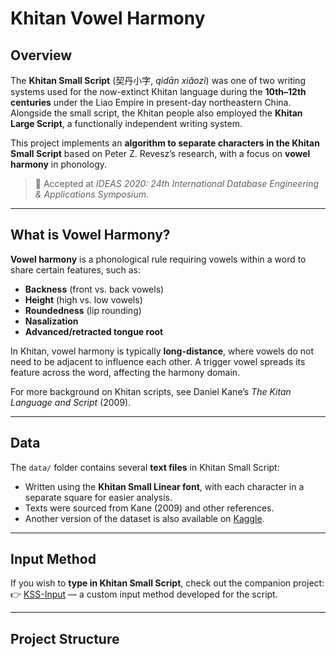 # Khitan Vowel Harmony

## Overview
The **Khitan Small Script** (契丹小字, *qìdān xiǎozì*) was one of two writing systems used for the now-extinct Khitan language during the **10th–12th centuries** under the Liao Empire in present-day northeastern China. Alongside the small script, the Khitan people also employed the **Khitan Large Script**, a functionally independent writing system.  

This project implements an **algorithm to separate characters in the Khitan Small Script** based on Peter Z. Revesz’s research, with a focus on **vowel harmony** in phonology.  
> 📄 Accepted at *IDEAS 2020: 24th International Database Engineering & Applications Symposium*.

---

## What is Vowel Harmony?
**Vowel harmony** is a phonological rule requiring vowels within a word to share certain features, such as:
- **Backness** (front vs. back vowels)  
- **Height** (high vs. low vowels)  
- **Roundedness** (lip rounding)  
- **Nasalization**  
- **Advanced/retracted tongue root**  

In Khitan, vowel harmony is typically **long-distance**, where vowels do not need to be adjacent to influence each other. A trigger vowel spreads its feature across the word, affecting the harmony domain.

For more background on Khitan scripts, see Daniel Kane’s *The Kitan Language and Script* (2009).

---

## Data
The `data/` folder contains several **text files** in Khitan Small Script:  
- Written using the **Khitan Small Linear font**, with each character in a separate square for easier analysis.  
- Texts were sourced from Kane (2009) and other references.  
- Another version of the dataset is also available on [Kaggle](https://www.kaggle.com/datasets/reniven/khitan-small-script-database).  

---

## Input Method
If you wish to **type in Khitan Small Script**, check out the companion project:  
👉 [KSS-Input](https://github.com/reniven/KSS-Input) — a custom input method developed for the script.  

---

## Project Structure

